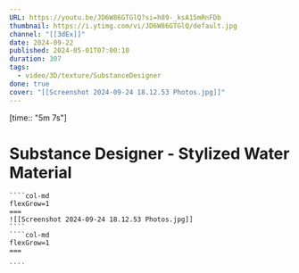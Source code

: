 ```yaml
---
URL: https://youtu.be/JD6W86GTGlQ?si=h89-_ksA15mRnFDb
thumbnail: https://i.ytimg.com/vi/JD6W86GTGlQ/default.jpg
channel: "[[3dEx]]"
date: 2024-09-22
published: 2024-05-01T07:00:10
duration: 307
tags:
  - video/3D/texture/SubstanceDesigner
done: true
cover: "[[Screenshot 2024-09-24 18.12.53 Photos.jpg]]"
---
```

[time:: "5m 7s"]
# Substance Designer - Stylized Water Material
`````col
````col-md
flexGrow=1
===
![[Screenshot 2024-09-24 18.12.53 Photos.jpg]]
````
````col-md
flexGrow=1
===

````
`````
